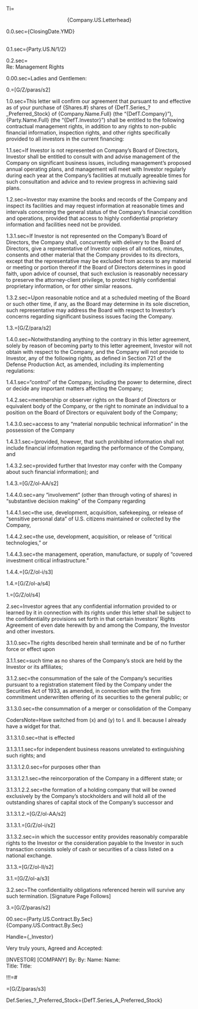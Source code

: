 Ti=<center>{Company.US.Letterhead}</center>

0.0.sec={ClosingDate.YMD}<br><br>

0.1.sec={Party.US.N/1/2}

0.2.sec=<br>Re:	Management Rights<br>

0.00.sec=Ladies and Gentlemen:

0.=[G/Z/paras/s2]

1.0.sec=This letter will confirm our agreement that pursuant to and effective as of your purchase of {Shares.#} shares of {DefT.Series_?_Preferred_Stock} of {Company.Name.Full} (the “{DefT.Company}”),  {Party.Name.Full} (the “{DefT.Investor}”) shall be entitled to the following contractual management rights, in addition to any rights to non-public financial information, inspection rights, and other rights specifically provided to all investors in the current financing:

1.1.sec=If Investor is not represented on Company’s Board of Directors, Investor shall be entitled to consult with and advise management of the Company on significant business issues, including management’s proposed annual operating plans, and management will meet with Investor regularly during each year at the Company’s facilities at mutually agreeable times for such consultation and advice and to review progress in achieving said plans.

1.2.sec=Investor may examine the books and records of the Company and inspect its facilities and may request information at reasonable times and intervals concerning the general status of the Company’s financial condition and operations, provided that access to highly confidential proprietary information and facilities need not be provided.

1.3.1.sec=If Investor is not represented on the Company’s Board of Directors, the Company shall, concurrently with delivery to the Board of Directors, give a representative of Investor copies of all notices, minutes, consents and other material that the Company provides to its directors, except that the representative may be excluded from access to any material or meeting or portion thereof if the Board of Directors determines in good faith, upon advice of counsel, that such exclusion is reasonably necessary to preserve the attorney-client privilege, to protect highly confidential proprietary information, or for other similar reasons.

1.3.2.sec=Upon reasonable notice and at a scheduled meeting of the Board or such other time, if any, as the Board may determine in its sole discretion, such representative may address the Board with respect to Investor’s concerns regarding significant business issues facing the Company.

1.3.=[G/Z/para/s2]

1.4.0.sec=Notwithstanding anything to the contrary in this letter agreement, solely by reason of becoming party to this letter agreement, Investor will not obtain with respect to the Company, and the Company will not provide to Investor, any of the following rights, as defined in Section 721 of the Defense Production Act, as amended, including its implementing regulations: 

1.4.1.sec=“control” of the Company, including the power to determine, direct or decide any important matters affecting the Company; 

1.4.2.sec=membership or observer rights on the Board of Directors or equivalent body of the Company, or the right to nominate an individual to a position on the Board of Directors or equivalent body of the Company; 

1.4.3.0.sec=access to any “material nonpublic technical information” in the possession of the Company

1.4.3.1.sec=(provided, however, that such prohibited information shall not include financial information regarding the performance of the Company, and 

1.4.3.2.sec=provided further that Investor may confer with the Company about such financial information); and 

1.4.3.=[G/Z/ol-AA/s2]

1.4.4.0.sec=any “involvement” (other than through voting of shares) in “substantive decision making” of the Company regarding 

1.4.4.1.sec=the use, development, acquisition, safekeeping, or release of “sensitive personal data” of U.S. citizens maintained or collected by the Company, 

1.4.4.2.sec=the use, development, acquisition, or release of “critical technologies,” or 

1.4.4.3.sec=the management, operation, manufacture, or supply of “covered investment critical infrastructure.” 

1.4.4.=[G/Z/ol-i/s3]

1.4.=[G/Z/ol-a/s4]

1.=[G/Z/ol/s4]

2.sec=Investor agrees that any confidential information provided to or learned by it in connection with its rights under this letter shall be subject to the confidentiality provisions set forth in that certain Investors’ Rights Agreement of even date herewith by and among the Company, the Investor and other investors.   


3.1.0.sec=The rights described herein shall terminate and be of no further force or effect upon 

3.1.1.sec=such time as no shares of the Company’s stock are held by the Investor or its affiliates; 

3.1.2.sec=the consummation of the sale of the Company’s securities pursuant to a registration statement filed by the Company under the Securities Act of 1933, as amended, in connection with the firm commitment underwritten offering of its securities to the general public; or 

3.1.3.0.sec=the consummation of a merger or consolidation of the Company 

CodersNote=Have switched from (x) and (y) to I. and II. because I already have a widget for that.

3.1.3.1.0.sec=that is effected

3.1.3.1.1.sec=for independent business reasons unrelated to extinguishing such rights; and 

3.1.3.1.2.0.sec=for purposes other than 

3.1.3.1.2.1.sec=the reincorporation of the Company in a different state; or 

3.1.3.1.2.2.sec=the formation of a holding company that will be owned exclusively by the Company’s stockholders and will hold all of the outstanding shares of capital stock of the Company’s successor and 

3.1.3.1.2.=[G/Z/ol-AA/s2]

3.1.3.1.=[G/Z/ol-i/s2]

3.1.3.2.sec=in which the successor entity provides reasonably comparable rights to the Investor or the consideration payable to the Investor in such transaction consists solely of cash or securities of a class listed on a national exchange.

3.1.3.=[G/Z/ol-II/s2]

3.1.=[G/Z/ol-a/s3]

3.2.sec=The confidentiality obligations referenced herein will survive any such termination.
[Signature Page Follows]

3.=[G/Z/paras/s2]
 
00.sec={Party.US.Contract.By.Sec}<br>{Company.US.Contract.By.Sec}

Handle={_Investor}

Very truly yours,		Agreed and Accepted:

[INVESTOR]		[COMPANY]
By:		By:	
Name:		Name:	
Title:		Title:

!!!=#

=[G/Z/paras/s3]

Def.Series_?_Preferred_Stock={DefT.Series_A_Preferred_Stock}

